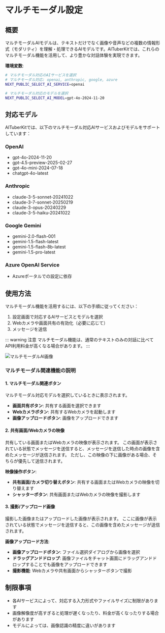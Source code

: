 # マルチモーダル設定

## 概要

マルチモーダルAIモデルは、テキストだけでなく画像や音声などの複数の情報形式（モダリティ）を理解・処理できるAIモデルです。AITuberKitでは、これらのマルチモーダル機能を活用して、より豊かな対話体験を実現できます。

**環境変数**:

```bash
# マルチモーダル対応のAIサービスを選択
# マルチモーダル対応: openai, anthropic, google, azure
NEXT_PUBLIC_SELECT_AI_SERVICE=openai

# マルチモーダル対応のモデルを選択
NEXT_PUBLIC_SELECT_AI_MODEL=gpt-4o-2024-11-20
```

## 対応モデル

AITuberKitでは、以下のマルチモーダル対応AIサービスおよびモデルをサポートしています：

### OpenAI

- gpt-4o-2024-11-20
- gpt-4.5-preview-2025-02-27
- gpt-4o-mini-2024-07-18
- chatgpt-4o-latest

### Anthropic

- claude-3-5-sonnet-20241022
- claude-3-7-sonnet-20250219
- claude-3-opus-20240229
- claude-3-5-haiku-20241022

### Google Gemini

- gemini-2.0-flash-001
- gemini-1.5-flash-latest
- gemini-1.5-flash-8b-latest
- gemini-1.5-pro-latest

### Azure OpenAI Service

- Azureポータルでの設定に依存

## 使用方法

マルチモーダル機能を活用するには、以下の手順に従ってください：

1. 設定画面で対応するAIサービスとモデルを選択
2. Webカメラや画面共有の有効化（必要に応じて）
3. メッセージを送信

::: warning 注意
マルチモーダル機能は、通常のテキストのみの対話に比べてAPI利用料金が高くなる場合があります。
:::

![マルチモーダルAI画像](/images/ai_k3nfi.png)

### マルチモーダル関連機能の説明

#### 1. マルチモーダル関連ボタン

マルチモーダル対応モデルを選択しているときに表示されます。

- **画面共有ボタン**: 共有する画面を選択できます
- **Webカメラボタン**: 共有するWebカメラを起動します
- **画像アップロードボタン**: 画像をアップロードできます

#### 2. 共有画面/Webカメラの映像

共有している画面またはWebカメラの映像が表示されます。
この画面が表示されている状態でメッセージを送信すると、メッセージを送信した時点の画像を含めたメッセージが送信されます。
ただし、この映像の下に画像がある場合、そちらが優先して送信されます。

**映像操作ボタン**:

- **共有画面/カメラ切り替えボタン**: 共有する画面またはWebカメラの映像を切り替えます
- **シャッターボタン**: 共有画面またはWebカメラの映像を撮影します

#### 3. 撮影/アップロード画像

撮影した画像またはアップロードした画像が表示されます。
ここに画像が表示されている状態でメッセージを送信すると、この画像を含めたメッセージが送信されます。

**画像アップロード方法**:

- **画像アップロードボタン**: ファイル選択ダイアログから画像を選択
- **ドラッグアンドドロップ**: 画像ファイルをチャット画面にドラッグアンドドロップすることでも画像をアップロードできます
- **撮影機能**: Webカメラや共有画面からシャッターボタンで撮影

## 制限事項

- 各AIサービスによって、対応する入力形式やファイルサイズに制限があります
- 画像解像度が高すぎると処理が遅くなったり、料金が高くなったりする場合があります
- モデルによっては、画像認識の精度に違いがあります
